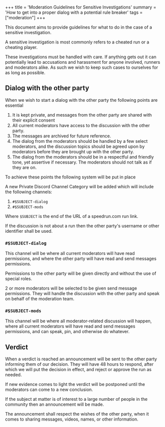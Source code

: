 +++
title = 'Moderation Guidelines for Sensitive Investigations'
summary = 'How to get into a proper dialog with a potential rule breaker'
tags = ["moderation"]
+++

This document aims to provide guidelines for what to do in the case of a
sensitive investigation.

A sensitive investigation is most commonly refers to a cheated run or a
cheating player.

These investigations must be handled with care. If anything gets out it
can potentially lead to accusations and harassment for anyone involved,
runners and moderators alike. As such we wish to keep such cases to
ourselves for as long as possible.

Dialog with the other party
---------------------------
When we wish to start a dialog with the other party the following points
are essential

1. It is kept private, and messages from the other party are shared with
   their explicit consent
2. All current moderators have access to the discussion with the other
   party.
3. The messages are archived for future reference.
4. The dialog from the moderators should be handled by a few select
   moderators, and the discussion topics should be agreed upon by
   moderators before they are brought up with the other party.
5. The dialog from the moderators should be in a respectful and friendly
   tone, yet assertive if necessary. The moderators should not talk as
   if they are on.

To achieve these points the following system will be put in place

A new Private Discord Channel Category will be added which will
include the following channels:

1. `#$SUBJECT-dialog`
2. `#$SUBJECT-mods`

Where `$SUBJECT` is the end of the URL of a speedrun.com run link.

If the discussion is not about a run then the other party's username or
other identifier shall be used.

### `#$SUBJECT-dialog`
This channel will be where all current moderators will have read
permissions, and where the other party will have read and send messages
permissions.

Permissions to the other party will be given directly and without the
use of special roles.

2 or more moderators will be selected to be given send message
permissions. They will handle the discussion with the other party and
speak on behalf of the moderation team.

### `#$SUBJECT-mods`
This channel will be where all moderator-related discussion will happen,
where all current moderators will have read and send messages
permissions, and can speak, pin, and otherwise do whatever.

Verdict
-------
When a verdict is reached an announcement will be sent to the other
party informing them of our decision. They will have 48 hours to
respond, after which we will put the decision in effect, and reject or
approve the run as needed.

If new evidence comes to light the verdict will be postponed until the
moderators can come to a new conclusion.

If the subject at matter is of interest to a large number of people in
the community then an announcement will be made.

The announcement shall respect the wishes of the other party, when it
comes to sharing messages, videos, names, or other information.

